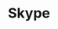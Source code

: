 ---
title: Skype
redirect_to: skype:varunsridharan23
redirect_from:
    - /social-media/skype/
    - /sm/skype/
---